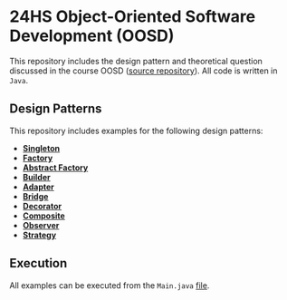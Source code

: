 # 24HS Object-Oriented Software Development (OOSD)
This repository includes the design pattern and theoretical question discussed in the course OOSD ([source repository](https://github.com/pypae/oose_exam_prep)). All code is written in `Java`.

## Design Patterns
This repository includes examples for the following design patterns:
- __[Singleton](./src/creational/singleton)__
- __[Factory](./src/creational/factorymethod)__
- __[Abstract Factory](./src/creational/abstractfactory)__
- __[Builder](./src/creational/builder)__
- __[Adapter](./src/structural/adapter)__
- __[Bridge](./src/structural/bridge)__
- __[Decorator](./src/structural/decorator)__
- __[Composite](./src/structural/composite)__
- __[Observer](./src/behavioral/observer)__
- __[Strategy](./src/behavioral/strategy)__


## Execution
All examples can be executed from the `Main.java` [file](./src/Main.java).
